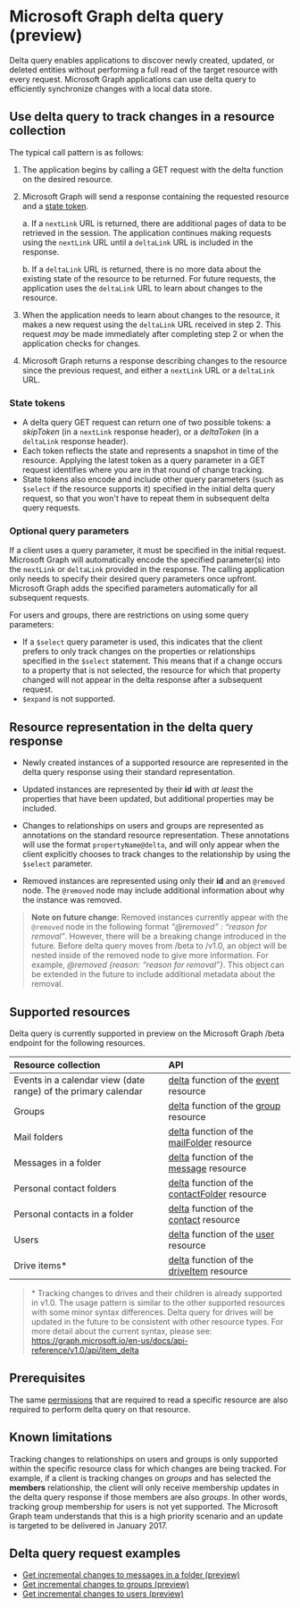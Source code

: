 #  Microsoft Graph delta query (preview)

Delta query enables applications to discover newly created, updated, or deleted entities without performing a full read of the target resource with every request. Microsoft Graph applications can use delta query to efficiently synchronize changes with a local data store.

## Use delta query to track changes in a resource collection

The typical call pattern is as follows:

1.  The application begins by calling a GET request with the delta function on the desired resource.
2.  Microsoft Graph will send a response containing the requested resource and a [state token](#state-tokens).

     a.  If a `nextLink` URL is returned, there are additional pages of data to be retrieved in the session. The application continues making requests using the `nextLink` URL until a `deltaLink` URL is included in the response.

     b.  If a `deltaLink` URL is returned, there is no more data about the existing state of the resource to be returned. For future requests, the application uses the `deltaLink` URL to learn about changes to the resource.
     
3.  When the application needs to learn about changes to the resource, it makes a new request using the `deltaLink` URL received in step 2. This request *may* be made immediately after completing step 2 or when the application checks for changes.
4.  Microsoft Graph returns a response describing changes to the resource since the previous request, and either a `nextLink` URL or a `deltaLink` URL.

### State tokens

- A delta query GET request can return one of two possible tokens: a _skipToken_ (in a `nextLink` response header), or a _deltaToken_ (in a `deltaLink` response header).
- Each token reflects the state and represents a snapshot in time of the resource. Applying the latest token as a query parameter in a GET request identifies where you are in that round of change tracking. 
- State tokens also encode and include other query parameters (such as `$select` if the resource supports it) 
specified in the initial delta query request, so that you won't have to repeat them in subsequent delta query requests.

### Optional query parameters

If a client uses a query parameter, it must be specified in the initial request. Microsoft Graph will automatically encode the specified parameter(s) into the `nextLink` or `deltaLink` provided in the response. 
The calling application only needs to specify their desired query parameters once upfront. Microsoft Graph adds the specified parameters automatically for all subsequent requests.

For users and groups, there are restrictions on using some query parameters:

-   If a `$select` query parameter is used, this indicates that the client prefers to only track changes on the properties or relationships specified in the `$select` statement. 
This means that if a change occurs to a property that is not selected, the resource for which that property changed will not appear in the delta response after a subsequent request.
-   `$expand` is not supported.

## Resource representation in the delta query response

-   Newly created instances of a supported resource are represented in the delta query response using their standard representation.

-   Updated instances are represented by their **id** with *at least* the properties that have been updated, but additional properties may be included.

-   Changes to relationships on users and groups are represented as annotations on the standard resource representation. These annotations will use the format `propertyName@delta`, 
and will only appear when the client explicitly chooses to track changes to the relationship by using the `$select` parameter.

-   Removed instances are represented using only their **id** and an `@removed` node. The `@removed` node may include additional information about why the instance was removed.

> **Note on future change**: Removed instances currently appear with the `@removed` node in the following format *“@removed” : “reason for removal”*. However, there will be a breaking change introduced in the future. Before delta query moves from /beta to /v1.0, an object will be nested inside of the removed node to give more information. For example, *@removed {reason: “reason for removal”}*. This object can be extended in the future to include additional metadata about the removal.

## Supported resources

Delta query is currently supported in preview on the Microsoft Graph /beta endpoint for the following resources.

| **Resource collection** | **API** |
|:------ | :------ |
| Events in a calendar view (date range) of the primary calendar | [delta](../api-reference/beta/api/event_delta.md) function of the [event](../api-reference/beta/resources/event.md) resource |
| Groups | [delta](../api-reference/beta/api/group_delta.md) function of the [group](../api-reference/beta/resources/group.md) resource |
| Mail folders | [delta](../api-reference/beta/api/mailfolder_delta.md) function of the [mailFolder](../api-reference/beta/resources/mailFolder.md) resource |
| Messages in a folder | [delta](../api-reference/beta/api/message_delta.md) function of the [message](../api-reference/beta/resources/message.md) resource | 
| Personal contact folders | [delta](../api-reference/beta/api/contactfolder_delta.md) function of the [contactFolder](../api-reference/beta/resources/contactfolder.md) resource |
| Personal contacts in a folder | [delta](../api-reference/beta/api/contact_delta.md) function of the [contact](../api-reference/beta/resources/contact.md) resource |
| Users | [delta](../api-reference/beta/api/user_delta.md) function of the [user](../api-reference/beta/resources/user.md) resource | 
| Drive items\* | [delta](../api-reference/beta/api/item_delta.md) function of the [driveItem](../api-reference/beta/resources/driveItem.md) resource |


> \* Tracking changes to drives and their children is already supported in v1.0. The usage pattern is similar to the other supported resources with some minor syntax differences. Delta query for drives will be updated in the future to be consistent with other resource types. For more detail about the current syntax, please see:
<https://graph.microsoft.io/en-us/docs/api-reference/v1.0/api/item_delta>

## Prerequisites

The same [permissions](../authorization/permission_scopes.md) that are required to read a specific resource are also required to perform delta query on that resource.

## Known limitations

Tracking changes to relationships on users and groups is only supported within the specific resource class for which changes are being tracked. For example, if a client is tracking changes on *groups* 
and has selected the **members** relationship, the client will only receive membership updates in the delta query response if those members are also *groups*. 
In other words, tracking group membership for users is not yet supported. The Microsoft Graph team understands that this is a high priority scenario and an update is targeted to be delivered in January 2017.

## Delta query request examples 

- [Get incremental changes to messages in a folder (preview)](./delta_query_messages.md)
- [Get incremental changes to groups (preview)](./delta_query_groups.md)
- [Get incremental changes to users (preview)](./delta_query_users.md)